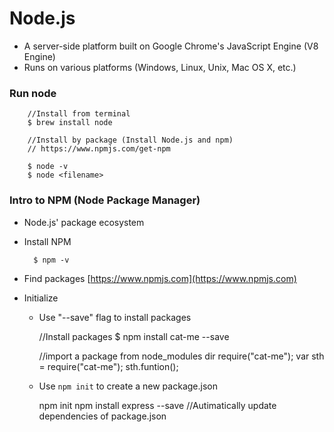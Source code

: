 # Node.js

* A server-side platform built on Google Chrome's JavaScript Engine (V8 Engine)
* Runs on various platforms (Windows, Linux, Unix, Mac OS X, etc.)


### Run node

        //Install from terminal
        $ brew install node

        //Install by package (Install Node.js and npm)
        // https://www.npmjs.com/get-npm

        $ node -v
        $ node <filename>


### Intro to NPM (Node Package Manager)
* Node.js' package ecosystem
* Install NPM

        $ npm -v

* Find packages
    [https://www.npmjs.com](https://www.npmjs.com)

* Initialize
    * Use "--save" flag to install packages

        //Install packages
        $ npm install cat-me --save

        //import a package from node_modules dir
        require("cat-me");
        var sth = require("cat-me");
        sth.funtion();

    * Use `npm init` to create a new package.json

        npm init
        npm install express --save //Autimatically update dependencies of package.json
